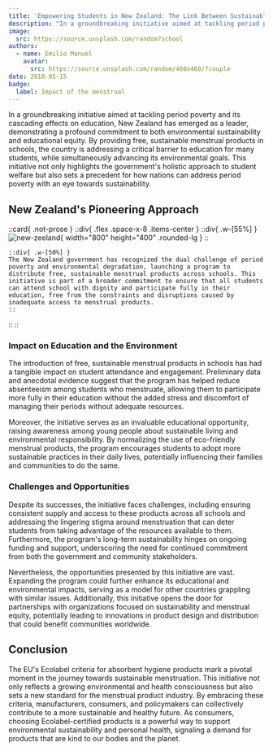 ```yaml
---
title: 'Empowering Students in New Zealand: The Link Between Sustainable Menstrual Products and School Attendance'
description: "In a groundbreaking initiative aimed at tackling period poverty and its cascading effects on education"
image:
  src: https://source.unsplash.com/random?school
authors:
  - name: Emilio Manuel
    avatar:
      src: https://source.unsplash.com/random/460x460/?couple
date: 2018-05-15
badge:
  label: Impact of the menstrual
---
```


In a groundbreaking initiative aimed at tackling period poverty and its cascading effects on education, New Zealand has emerged as a leader, demonstrating a profound commitment to both environmental sustainability and educational equity. By providing free, sustainable menstrual products in schools, the country is addressing a critical barrier to education for many students, while simultaneously advancing its environmental goals. This initiative not only highlights the government's holistic approach to student welfare but also sets a precedent for how nations can address period poverty with an eye towards sustainability.


## New Zealand's Pioneering Approach

::card{ .not-prose }
  ::div{ .flex .space-x-8 .items-center }
    ::div{ .w-[55%] }
      ![new-zeeland](https://source.unsplash.com/random/800x400/?newzealand){ width="800" height="400" .rounded-lg }
    ::

    ::div{ .w-[50%] }
    The New Zealand government has recognized the dual challenge of period poverty and environmental degradation, launching a program to distribute free, sustainable menstrual products across schools. This initiative is part of a broader commitment to ensure that all students can attend school with dignity and participate fully in their education, free from the constraints and disruptions caused by inadequate access to menstrual products.
    ::
  ::
::

### Impact on Education and the Environment

The introduction of free, sustainable menstrual products in schools has had a tangible impact on student attendance and engagement. Preliminary data and anecdotal evidence suggest that the program has helped reduce absenteeism among students who menstruate, allowing them to participate more fully in their education without the added stress and discomfort of managing their periods without adequate resources.

Moreover, the initiative serves as an invaluable educational opportunity, raising awareness among young people about sustainable living and environmental responsibility. By normalizing the use of eco-friendly menstrual products, the program encourages students to adopt more sustainable practices in their daily lives, potentially influencing their families and communities to do the same.


### Challenges and Opportunities

Despite its successes, the initiative faces challenges, including ensuring consistent supply and access to these products across all schools and addressing the lingering stigma around menstruation that can deter students from taking advantage of the resources available to them. Furthermore, the program's long-term sustainability hinges on ongoing funding and support, underscoring the need for continued commitment from both the government and community stakeholders.

Nevertheless, the opportunities presented by this initiative are vast. Expanding the program could further enhance its educational and environmental impacts, serving as a model for other countries grappling with similar issues. Additionally, this initiative opens the door for partnerships with organizations focused on sustainability and menstrual equity, potentially leading to innovations in product design and distribution that could benefit communities worldwide.

## Conclusion

The EU's Ecolabel criteria for absorbent hygiene products mark a pivotal moment in the journey towards sustainable menstruation. This initiative not only reflects a growing environmental and health consciousness but also sets a new standard for the menstrual product industry. By embracing these criteria, manufacturers, consumers, and policymakers can collectively contribute to a more sustainable and healthy future. As consumers, choosing Ecolabel-certified products is a powerful way to support environmental sustainability and personal health, signaling a demand for products that are kind to our bodies and the planet.